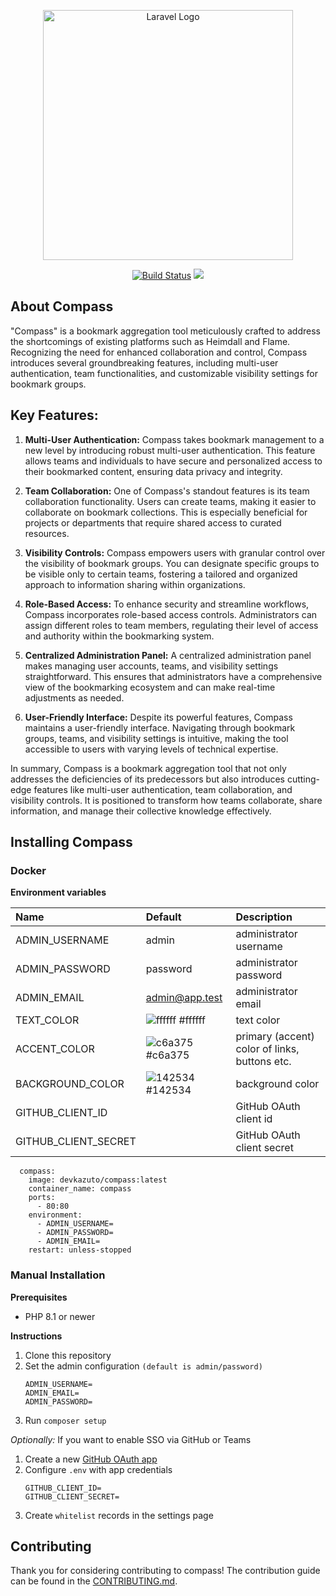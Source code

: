 <p align="center"><img src="https://github.com/Kazuto/compass/assets/25435034/6505dad2-9255-4c34-b192-e38efc2ae682" width="400" alt="Laravel Logo"></a></p>

<p align="center">
<a href="https://github.com/kazuto/compass/actions"><img src="https://github.com/kazuto/compass/workflows/CI/badge.svg" alt="Build Status"></a>
<a href="https://codecov.io/gh/Kazuto/compass"><img src="https://codecov.io/gh/Kazuto/compass/graph/badge.svg?token=CTC6T2YWU3"/></a>
</p>

## About Compass
"Compass" is a bookmark aggregation tool meticulously crafted to address the shortcomings of existing platforms such as Heimdall and Flame. Recognizing the need for enhanced collaboration and control, Compass introduces several groundbreaking features, including multi-user authentication, team functionalities, and customizable visibility settings for bookmark groups.

## Key Features:

1. **Multi-User Authentication:**
   Compass takes bookmark management to a new level by introducing robust multi-user authentication. This feature allows teams and individuals to have secure and personalized access to their bookmarked content, ensuring data privacy and integrity.


2. **Team Collaboration:**
   One of Compass's standout features is its team collaboration functionality. Users can create teams, making it easier to collaborate on bookmark collections. This is especially beneficial for projects or departments that require shared access to curated resources.


3. **Visibility Controls:**
   Compass empowers users with granular control over the visibility of bookmark groups. You can designate specific groups to be visible only to certain teams, fostering a tailored and organized approach to information sharing within organizations.


4. **Role-Based Access:**
   To enhance security and streamline workflows, Compass incorporates role-based access controls. Administrators can assign different roles to team members, regulating their level of access and authority within the bookmarking system.


5. **Centralized Administration Panel:**
   A centralized administration panel makes managing user accounts, teams, and visibility settings straightforward. This ensures that administrators have a comprehensive view of the bookmarking ecosystem and can make real-time adjustments as needed.


6. **User-Friendly Interface:**
   Despite its powerful features, Compass maintains a user-friendly interface. Navigating through bookmark groups, teams, and visibility settings is intuitive, making the tool accessible to users with varying levels of technical expertise.

In summary, Compass is a bookmark aggregation tool that not only addresses the deficiencies of its predecessors but also introduces cutting-edge features like multi-user authentication, team collaboration, and visibility controls. It is positioned to transform how teams collaborate, share information, and manage their collective knowledge effectively.

## Installing Compass
### Docker
**Environment variables**

| Name | Default | Description |
|:-|:-|:-|
| ADMIN_USERNAME | admin | administrator username |
| ADMIN_PASSWORD | password | administrator password |
| ADMIN_EMAIL | admin@app.test | administrator email|
| TEXT_COLOR | ![ffffff](https://github.com/Kazuto/compass/assets/25435034/e6935346-04fe-41ee-a9fc-f1bd0a0eaa6c) #ffffff | text color |
| ACCENT_COLOR | ![c6a375](https://github.com/Kazuto/compass/assets/25435034/65a568b1-dbe0-40ad-b497-ef11dc2ee619) #c6a375 | primary (accent) color of links, buttons etc. |
| BACKGROUND_COLOR | ![142534](https://github.com/Kazuto/compass/assets/25435034/ab355db3-a25f-4240-9d79-f7d4480ff926) #142534 | background color |
| GITHUB_CLIENT_ID |  | GitHub OAuth client id |
| GITHUB_CLIENT_SECRET |  | GitHub OAuth client secret |

```
  compass:
    image: devkazuto/compass:latest
    container_name: compass
    ports:
      - 80:80
    environment:
      - ADMIN_USERNAME=
      - ADMIN_PASSWORD=
      - ADMIN_EMAIL=
    restart: unless-stopped
```

### Manual Installation
**Prerequisites**
- PHP 8.1 or newer

**Instructions**
1. Clone this repository
2. Set the admin configuration `(default is admin/password)`
    ```
    ADMIN_USERNAME=
    ADMIN_EMAIL=
    ADMIN_PASSWORD=
    ```
3. Run `composer setup`

*Optionally:*
If you want to enable SSO via GitHub or Teams
1. Create a new [GitHub OAuth app](https://github.com/settings/developers)
2. Configure `.env` with app credentials
    ```
   GITHUB_CLIENT_ID=
   GITHUB_CLIENT_SECRET=
    ```
3. Create `whitelist` records in the settings page

## Contributing

Thank you for considering contributing to compass! The contribution guide can be found in the [CONTRIBUTING.md](/CONTRIBUTING.md).
